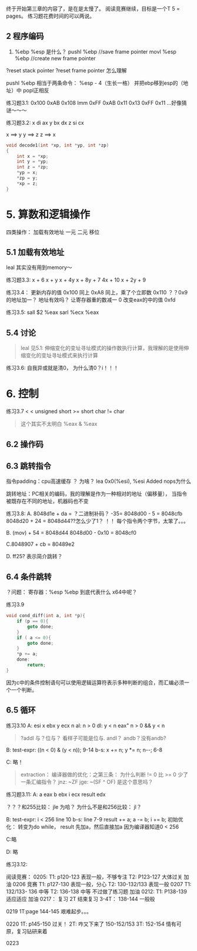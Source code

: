 终于开始第三章的内容了，是在是太慢了。
阅读竞赛继续，目标是一个T 5 = pages。 练习题花费时间的可以两说。

## 2 程序编码
1. %ebp %esp 是什么？
pushl %ebp //save frame pointer
movl %esp %ebp //create new frame pointer

?reset stack pointer
?reset frame pointer 怎么理解

pushl %ebp
相当于两条命令： %esp - 4（生长一格）  并把ebp移到esp的（地址）中
popl正相反




练习题3.1:
0x100
0xAB
0x108 Imm
0xFF
0xAB
0x11
0x13
0xFF
0x11
...好像猜谜～～～

练习题3.2:
x di ax
y bx dx
z si cx

x ==> y
y ==> z
z ==> x

```c
void decode1(int *xp, int *yp, int *zp)
{
    int x = *xp;
    int y = *yp;
    int z = *zp;
    *yp = x;
    *zp = y;
    *xp = z;
}
```


# 5. 算数和逻辑操作
四类操作： 
加载有效地址
一元
二元
移位

## 5.1 加载有效地址
leal 其实没有用到memory～

练习题3.3:
x + 6
x + y
x + 4y
x + 8y + 7
4x + 10
x + 2y + 9

练习3.4：
更新内存的值 0x100
同上 0xA8
同上，乘了个立即数 0x110
？？0x9的地址加一？ 地址有效吗？
让寄存器重的数减一 0
改变eax的中的值 0xfd

练习3.5:
sall $2 %eax
sarl %ecx %eax

## 5.4 讨论
> leal 见5.1: 伸缩变化的变址寻址模式的操作数执行计算，我理解的是使用伸缩变化的变址寻址模式来执行计算

练习3.6:
自我异或就是清0，
为什么清0？i！！！

# 6. 控制

练习3.7
<
< unsigned
short >= short
char != char 
>
> 这个其实不太明白 %eax & %eax

## 6.2 操作码

## 6.3 跳转指令 
指令padding：cpu高速缓存 ？ 为啥？
lea 0x0(%esi), %esi Added nops为什么

跳转地址：PC相关的编码，我的理解是作为一种相对的地址（偏移量）， 当指令被既存在不同的地址，机器码也不变

练习3.8:
A.
8048d1e + da = ？二进制补码？
-35= 8048d00 - 5 = 8048cfb
8048d20 + 24 = 8048d44??怎么少了1？ ！！ 每个指令两个字节，太笨了。。。

B.
(mov) + 54 = 8048d44
8048d00 - 0x10  = 8048cf0

C.8048907 + cb = 80489e2

D. ff25? 表示简介跳转？

## 6.4 条件跳转
？问题：
寄存器：%esp %ebp 到底代表什么 x64中呢？
 
练习3.9
```c
void cond_diff(int a, int *p){
    if (p == 0){
        goto done;
    }
    if ( a <= 0){
        goto done;
    }
    *p += a;
    done:
        return;
}
```
因为c中的条件控制语句可以使用逻辑运算符表示多种判断的组合，而汇编必须一个一个判断。

## 6.5 循环

练习3.10
A:
esi x
ebx y
ecx n
al: n > 0
dl: y < n
eax" n > 0 && y < n 

> ?addl 与？位与？ 看样子可能是位与.   andl？ andb？没有andb?

B:
test-expr: ((n < 0) & (y < n)); 9-14
b-s: x += n; y *= n; n--; 6-8

C:
略！


> extraction： 编译器做的优化：之第三条：
为什么判断 != 0 比 >= 0 少了一条汇编指令？
jnz: ~ZF
jge: ~(SF ^ OF) 
是这个意思吗？

练习题3.11:
A:
a eax 
b ebx
i ecx
result edx

？？？和255比较： jle 为哈？
为什么不是和256比较： jl？

B: 
test-expr: i < 256  line 10
b-s: line 7-9
result += a;
a -= b;
i += b;
初始优化：
转变为do while， result 先加a，然后直接加a
因为编译器知道0 < 256

C:略

D: 略

练习3.12:



阅读竞赛：
0205:
T1: p120-123 表现一般，不够专注
T2: P123-127 大体过关 加油
0206 竞赛
T1: p127-130 表现一般，分心
T2:  130-132/133 表现一般
0207 
T1: 132/133- 136 中等
T2: 136-138 中等 不过做了练习题
加油
0212:
T1: P138-139 适应适应 加油
0217： 复习
2T 结束复习
3-4T： 138-144 一般般

0219
1T:page 144-145 艰难起步。。。

0220
1T: p145-150 过关！
2T: 咋又下来了 150-152/153
3T: 152-154 情有可原，复习钻研来着

0223





